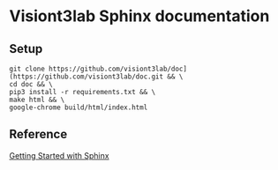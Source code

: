 # Visiont3lab Sphinx documentation


## Setup

```
git clone https://github.com/visiont3lab/doc](https://github.com/visiont3lab/doc.git && \
cd doc && \
pip3 install -r requirements.txt && \
make html && \
google-chrome build/html/index.html
```

## Reference
[Getting Started with Sphinx](https://docs.readthedocs.io/en/stable/intro/getting-started-with-sphinx.html)
